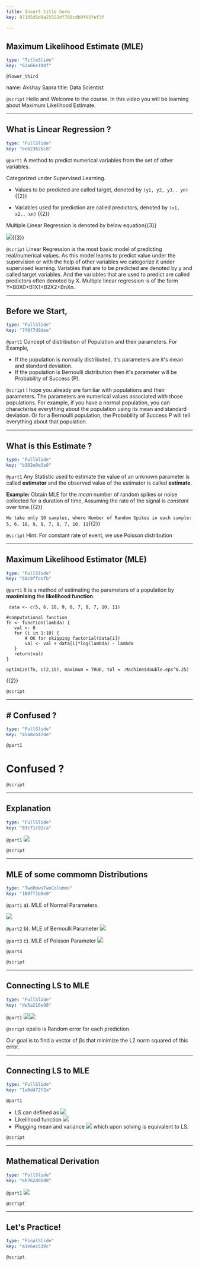 ```yaml
---
title: Insert title here
key: 07185d5d9a25552df760cdb9f65fef3f

---
```

## Maximum Likelihood Estimate (MLE)

```yaml
type: "TitleSlide"
key: "62a66e100f"
```

`@lower_third`

name: Akshay Sapra
title: Data Scientist


`@script`
Hello and Welcome to the course. In this video you will be learning about Maximum Likelihood Estimate.


---
## What is Linear Regression ?

```yaml
type: "FullSlide"
key: "ee62362bc8"
```

`@part1`
A method to predict numerical variables from the set of other variables.

Categorized under Supervised Learning.
- Values to be predicted are called target, denoted by `(y1, y2, y3.. yn)` {{2}}

- Variables used for prediction are called predictors, denoted by `(x1, x2.. xn)` {{2}}

Multiple Linear Regression is denoted by below equation{{3}}

![](https://assets.datacamp.com/production/repositories/4490/datasets/9f6d561469b203aae10e6c3e1db73de7fce2fd3b/MLR.JPG){{3}}


`@script`
Linear Regression is the most basic model of predicting real/numerical values.
As this model learns to predict value under the supervision or with the help of other variables we categorize it under supervised learning. 
Variables that are to be predicted are denoted by y and called target variables.
And the variables that are used to predict are called predictors often denoted by X.
Multiple linear regression is of the form Y=B0X0+B1X1+B2X2+BnXn.


---
## Before we Start,

```yaml
type: "FullSlide"
key: "7f9f7d9dee"
```

`@part1`
Concept of distribution of Population and their parameters.
For Example,
- If the population is normally distributed, it's parameters are it's mean and standard deviation.
- If the population is Bernoulli distribution then it's parameter will be Probability of Success (P).


`@script`
I hope you already are familiar with populations and their parameters. 
The parameters are numerical values associated with those populations. 
For example, if you have a normal population, you can characterise everything about the population using its mean and standard deviation.
Or for a Bernoulli population, the Probability of Success P will tell everything about that population.


---
## What is this Estimate ?

```yaml
type: "FullSlide"
key: "b102e0e3a8"
```

`@part1`
Any Statistic used to estimate the value of an unknown parameter is called **estimator** and the observed value of the estimator is called **estimate**.

 **Example:**   Obtain MLE for the *mean* number of random spikes or noise collected for a duration of time, Assuming the rate of the signal is *constant* over time.{{2}}

`We take only 10 samples, where Number of Random Spikes in each sample:  5, 6, 10, 9, 8, 7, 8, 7, 10, 11`{{2}}


`@script`
Hint:  For constant rate of event, we use Poisson distribution


---
## Maximum Likelihood Estimator (MLE)

```yaml
type: "FullSlide"
key: "50c9ffcefb"
```

`@part1`
It is a method of estimating the parameters of a population by **maximising** the **likelihood function**.


     data <- c(5, 6, 10, 9, 8, 7, 8, 7, 10, 11)

    #computational function 
    fn <- function(lambda) { 
       val <- 0 
       for (i in 1:10) { 
           # OK for skipping factorial(data[i])
           val <- val + data[i]*log(lambda) - lambda
       } 
       return(val) 
    } 

    optimize(fn, c(2,15), maximum = TRUE, tol = .Machine$double.eps^0.25)
{{2}}


`@script`



---
## # Confused ?

```yaml
type: "FullSlide"
key: "45a8c647de"
```

`@part1`
# Confused ?


`@script`



---
## Explanation

```yaml
type: "FullSlide"
key: "83c71c92ca"
```

`@part1`
![](https://assets.datacamp.com/production/repositories/4490/datasets/3982908710e3ba1bfcc95338f2e9c16838e83d34/MLE%20Slide.JPG)


`@script`



---
## MLE of some commomn Distributions

```yaml
type: "TwoRowsTwoColumns"
key: "169ff1b5e0"
```

`@part1`
a). MLE of Normal Parameters. 

![](https://assets.datacamp.com/production/repositories/4490/datasets/2b2a60db6dcd226dc340c21c765a6efd259bc7c8/MLE%20of%20Normal%20.JPG)


`@part2`
b). MLE of Bernoulli Parameter
![](https://assets.datacamp.com/production/repositories/4490/datasets/7c9ed1d4bef393a078f73543dc6ed42c9727eca6/MLE%20of%20Bernoulli%20Parameter.JPG)


`@part3`
c). MLE of Poisson Parameter 
![](https://assets.datacamp.com/production/repositories/4490/datasets/58fa11a77c16d4183129409efd6c22c9a866d2d0/MLE%20of%20Poisson%20Parameter.JPG)


`@part4`



`@script`



---
## Connecting LS to MLE

```yaml
type: "FullSlide"
key: "de5a216e98"
```

`@part1`
![](image-url)![](https://assets.datacamp.com/production/repositories/4490/datasets/c5227c8fac6c508e91e3208f0281051724204c3e/LStoMLE_slide.JPG)


`@script`
epsilo is Random error for each prediction.

 Our goal is to find a vector of βs that minimize the L2 norm squared of this error.


---
## Connecting LS to MLE

```yaml
type: "FullSlide"
key: "1a6dd72f2a"
```

`@part1`
- LS can defined as ![](https://assets.datacamp.com/production/repositories/4490/datasets/f0bc0138d4f76d36966360a2c115ceecd0db2c51/LStoMLE_slide_2.JPG)
- Likelihood function 
![](https://assets.datacamp.com/production/repositories/4490/datasets/42cdc4d62c1642da4c65c551fd68e17d9b591792/LStoMLE_slide_3.JPG)
- Plugging mean and variance 
![](https://assets.datacamp.com/production/repositories/4490/datasets/dd272a4e9bdfd00b7bfe9c150a16579c47291994/LStoMLE_slide_4.JPG)
which upon solving is equivalent to LS.


`@script`



---
## Mathematical Derivation

```yaml
type: "FullSlide"
key: "eb762dd688"
```

`@part1`
![](https://assets.datacamp.com/production/repositories/4490/datasets/5a4983e375574534f5f0e0a2af1a4f6a34ade90d/Derivation.JPG)


`@script`



---
## Let's Practice!

```yaml
type: "FinalSlide"
key: "a1e6ec539c"
```

`@script`


